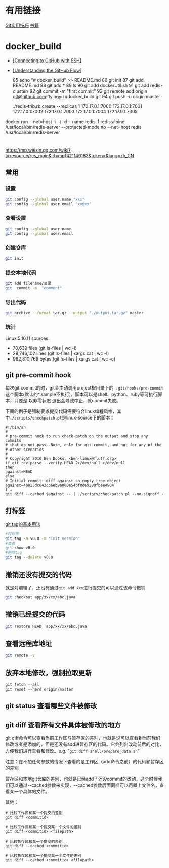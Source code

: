 
# 有用链接

[Git实用技巧](https://www.cnblogs.com/ludongguoa/p/15335877.html)
[书籍](https://git-scm.com/book/zh/v2)

# docker_build


- [[Connecting to GitHub with SSH]](https://help.github.com/articles/connecting-to-github-with-ssh/)

- [[Understanding the GitHub Flow]](https://guides.github.com/introduction/flow/)

   85  echo "# docker_build" >> README.md
   86  git init
   87  git add README.md
   88  git add *
   89  ls
   90  git add dockerUtil.sh
   91  git add redis-cluster/
   92  git commit -m "first commit"
   93  git remote add origin git@github.com:flyingyizi/docker_build.git
   94  git push -u origin master


   ./redis-trib.rb create --replicas 1 172.17.0.1:7000 172.17.0.1:7001  172.17.0.1:7002  172.17.0.1:7003  172.17.0.1:7004  172.17.0.1:7005 

docker run --net=host -i -t -d --name redis-1  redis:alpine /usr/local/bin/redis-server  --protected-mode no
 --net=host  redis /usr/local/bin/redis-server
#

https://mp.weixin.qq.com/wiki?t=resource/res_main&id=mp1421140183&token=&lang=zh_CN


## 常用

### 设置

```sh
git config --global user.name "xxx"
git config --global user.email "xx@xx"
```

### 查看设置

```sh
git config --global user.name
git config --global user.email
```

### 创建仓库

```sh
git init
```

### 提交本地代码

```sh
git add filename/目录
git  commit -m  "comment"
```

### 导出代码

```sh
git archive --format tar.gz --output "./output.tar.gz" master
```

### 统计

Linux 5.10.11 sources:
- 70,639 files (git ls-files | wc -l)
- 29,746,102 lines (git ls-files | xargs cat | wc -l)
- 962,810,769 bytes (git ls-files | xargs cat | wc -c)

## git pre-commit hook

每次git commit的时，git会主动调用project根目录下的` .git/hooks/pre-commit` 这个脚本(默认的*.sample不执行)，脚本可以是shell、python、ruby等可执行脚本，只要是 以非零状态 退出会导致中止，就commit失败。

下面的例子是强制要求提交代码需要符合linux编程风格，其中`./scripts/checkpatch.pl`是linux-source下的脚本：

```shell
#!/bin/sh
#
# pre-commit hook to run check-patch on the output and stop any commits
# that do not pass. Note, only for git-commit, and not for any of the
# other scenarios
#
# Copyright 2010 Ben Dooks, <ben-linux@fluff.org>
if git rev-parse --verify HEAD 2>/dev/null >/dev/null
then
against=HEAD
else
# Initial commit: diff against an empty tree object
against=4b825dc642cb6eb9a060e54bf8d69288fbee4904
f i
git diff --cached $against -- | ./scripts/checkpatch.pl --no-signoff -
```

## 打标签

[git tag的基本用法](https://www.jianshu.com/p/154d58451ef7)

```sh
#打标签
git tag -a v0.0 -m "init version"
#查看
git show v0.0
#删除tag
git tag --delete v0.0
```

## 撤销还没有提交的代码

就是对编辑了，还没有通过`git add xxx`进行提交的可以通过该命令撤销
```sh
git checkout app/xx/xx/abc.java
```

## 撤销已经提交的代码

```sh
git restore HEAD  app/xx/xx/abc.java
```

## 查看远程库地址

```sh
git remote -v
```

## 放弃本地修改，强制拉取更新

```shell
git fetch --all
git reset --hard origin/master
```

## git status 查看哪些文件被修改

## git diff 查看所有文件具体被修改的地方

git diff命令可以查看当前工作区与暂存区的差别，也就是说可以查看到当前我们修改或者是添加的，但是还没有add进暂存区的代码。它会列出改动前后的对比，方便我们进行查看和修改。e.g. "`git diff shell/prepare_data.sh`"

注意：在不加任何参数的情况下查看的是工作区（add命令之前）的代码和暂存区的差别

暂存区和本地git仓库的差别，也就是已经add了还没commit的改动。这个时候我们可以通过--cached参数来实现，--cached参数后面同样可以再跟上文件名，查看某一个具体的文件。

其他：
```
# 比较工作区和某一个提交的差别
git diff <commitid>

# 比较工作区和某一个提交某一个文件的差别
git diff <commitid> <filepath>

# 比较暂存区和某一个提交的差别
git diff --cached <commitid>

# 比较暂存区和某一个提交某一个文件的差别
git diff --cached <commitid> <filepath>
```
